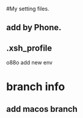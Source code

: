 #My setting files.
## add by Phone.
## .xsh_profile
o88o add
new env
# branch info
## add macos branch
